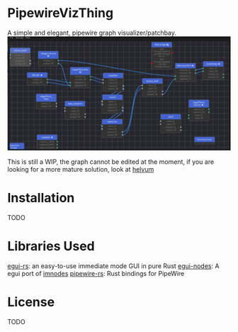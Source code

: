 # PipewireVizThing

A simple and elegant, pipewire graph visualizer/patchbay.
![demo image](demo.png)

This is still a WIP, the graph cannot be edited at the moment,  if you are looking for a more mature solution, look at [helvum](https://gitlab.freedesktop.org/ryuukyu/helvum)

# Installation

TODO

# Libraries Used
[egui-rs](https://github.com/emilk/egui): an easy-to-use immediate mode GUI in pure Rust
[egui-nodes](https://github.com/haighcam/egui_nodes): A egui port of [imnodes](https://github.com/Nelarius/imnodes)
[pipewire-rs](https://gitlab.freedesktop.org/pipewire/pipewire-rs): Rust bindings for PipeWire


# License
TODO
